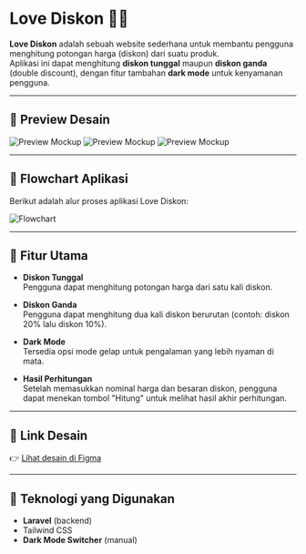 # Love Diskon 🛒✨

**Love Diskon** adalah sebuah website sederhana untuk membantu pengguna menghitung potongan harga (diskon) dari suatu produk.  
Aplikasi ini dapat menghitung **diskon tunggal** maupun **diskon ganda** (double discount), dengan fitur tambahan **dark mode** untuk kenyamanan pengguna.

---

## 📸 Preview Desain

![Preview Mockup](../assets/mockup-preview.png)
![Preview Mockup](../assets/mockup-preview-2.png)
![Preview Mockup](../assets/mockup-preview-3.png)

---

## 🧩 Flowchart Aplikasi

Berikut adalah alur proses aplikasi Love Diskon:

![Flowchart](../assets/flowchart.png)

---

## 🎯 Fitur Utama

- **Diskon Tunggal**  
  Pengguna dapat menghitung potongan harga dari satu kali diskon.

- **Diskon Ganda**  
  Pengguna dapat menghitung dua kali diskon berurutan (contoh: diskon 20% lalu diskon 10%).

- **Dark Mode**  
  Tersedia opsi mode gelap untuk pengalaman yang lebih nyaman di mata.

- **Hasil Perhitungan**  
  Setelah memasukkan nominal harga dan besaran diskon, pengguna dapat menekan tombol "Hitung" untuk melihat hasil akhir perhitungan.

---

## 🔗 Link Desain

👉 [Lihat desain di Figma](https://www.figma.com/design/x6Wsy8yp9frK41szYWoTyg/desain-kalkulator-diskon?node-id=0-1&t=G8oOLKnF377MjwXb-1)

---

## 🚀 Teknologi yang Digunakan

- **Laravel** (backend)
- Tailwind CSS
- **Dark Mode Switcher** (manual)
